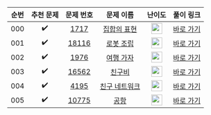 | 순번  |       추천 문제        |                                   문제 번호                                   |                                   문제 이름                                    |                                        난이도                                         |                                  풀이 링크                                  |
|:---:|:------------------:|:-------------------------------------------------------------------------:|:--------------------------------------------------------------------------:|:----------------------------------------------------------------------------------:|:-----------------------------------------------------------------------:|
| 000 | :heavy_check_mark: |  <a href="https://www.acmicpc.net/problem/1717" target="_blank">1717</a>  | <a href="https://www.acmicpc.net/problem/1717" target="_blank">집합의 표현</a>  | <img height="25px" width="25px" src="https://static.solved.ac/tier_small/11.svg"/> | <a href="./../../solution/disjoint_set/1717" target="_blank">바로 가기</a>  |
| 001 | :heavy_check_mark: | <a href="https://www.acmicpc.net/problem/18116" target="_blank">18116</a> | <a href="https://www.acmicpc.net/problem/18116" target="_blank">로봇 조립</a>  | <img height="25px" width="25px" src="https://static.solved.ac/tier_small/12.svg"/> | <a href="./../../solution/disjoint_set/18116" target="_blank">바로 가기</a> |
| 002 | :heavy_check_mark: |  <a href="https://www.acmicpc.net/problem/1976" target="_blank">1976</a>  |  <a href="https://www.acmicpc.net/problem/1976" target="_blank">여행 가자</a>  | <img height="25px" width="25px" src="https://static.solved.ac/tier_small/12.svg"/> | <a href="./../../solution/disjoint_set/1976" target="_blank">바로 가기</a>  |
| 003 | :heavy_check_mark: | <a href="https://www.acmicpc.net/problem/16562" target="_blank">16562</a> |  <a href="https://www.acmicpc.net/problem/16562" target="_blank">친구비</a>   | <img height="25px" width="25px" src="https://static.solved.ac/tier_small/12.svg"/> | <a href="./../../solution/disjoint_set/16562" target="_blank">바로 가기</a> |
| 004 | :heavy_check_mark: |  <a href="https://www.acmicpc.net/problem/4195" target="_blank">4195</a>  | <a href="https://www.acmicpc.net/problem/4195" target="_blank">친구 네트워크</a> | <img height="25px" width="25px" src="https://static.solved.ac/tier_small/14.svg"/> | <a href="./../../solution/disjoint_set/4195" target="_blank">바로 가기</a>  |
| 005 | :heavy_check_mark: | <a href="https://www.acmicpc.net/problem/10775" target="_blank">10775</a> |   <a href="https://www.acmicpc.net/problem/10775" target="_blank">공항</a>   | <img height="25px" width="25px" src="https://static.solved.ac/tier_small/14.svg"/> | <a href="./../../solution/disjoint_set/10775" target="_blank">바로 가기</a> |
